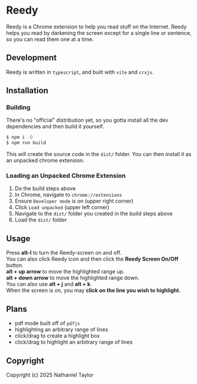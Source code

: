 # Reedy
Reedy is a Chrome extension to help you read stuff on the Internet. 
Reedy helps you read by darkening the screen except for a single line or sentence, so you can read them one at a time.

## Development
Reedy is written in `typescript`, and built with `vite` and `crxjs`. 

## Installation
### Building
There's no "official" distribution yet, so you gotta install all the dev dependencies and then build it yourself.
```sh
$ npm i -D
$ npm run build
```
This will create the source code in the `dist/` folder. You can then install it as an unpacked chrome extension. 

### Loading an Unpacked Chrome Extension
1. Do the build steps above
1. In Chrome, navigate to `chrome://extensions`
1. Ensure `Developer mode` is on (upper right corner)
1. Click `Load unpacked` (upper left corner)
1. Navigate to the `dist/` folder you created in the build steps above
1. Load the `dist/` folder

## Usage
<div> Press <b>alt-l</b> to turn the Reedy-screen on and off.</div>
<div> You can also click Reedy icon and then click the <b>Reedy Screen On/Off</b> button.</div>
<div> <b>alt + up arrow</b> to move the highlighted range up.</div>
<div> <b>alt + down arrow</b> to move the highlighted range down.</div>
<div> You can also use <b>alt + j</b> and <b>alt + k</b>.</div>
<div> When the screen is on, you may <b>click on the line you wish to highlight.</b></div>

## Plans
* pdf mode built off of `pdfjs`
* highlighting an arbitrary range of lines
* click/drag to create a highlight box
* click/drag to highlight an arbitrary range of lines

## Copyright
Copyright (c) 2025 Nathaniel Taylor
